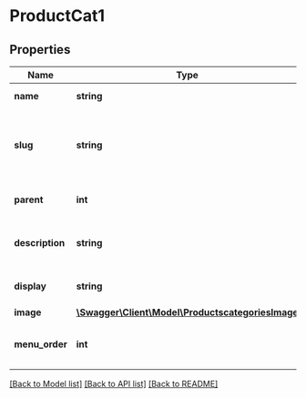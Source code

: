 # ProductCat1

## Properties
Name | Type | Description | Notes
------------ | ------------- | ------------- | -------------
**name** | **string** | Name for the resource. | [optional] 
**slug** | **string** | An alphanumeric identifier for the resource unique to its type. | [optional] 
**parent** | **int** | The ID for the parent of the resource. | [optional] 
**description** | **string** | HTML description of the resource. | [optional] 
**display** | **string** | Category archive display type. | [optional] 
**image** | [**\Swagger\Client\Model\ProductscategoriesImage**](ProductscategoriesImage.md) |  | [optional] 
**menu_order** | **int** | Menu order, used to custom sort the resource. | [optional] 

[[Back to Model list]](../../README.md#documentation-for-models) [[Back to API list]](../../README.md#documentation-for-api-endpoints) [[Back to README]](../../README.md)


